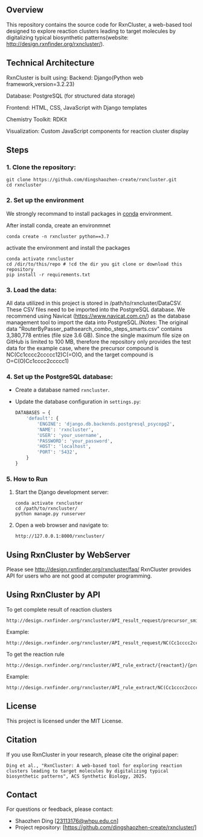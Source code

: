 ## Overview

This repository contains the source code for RxnCluster, a web-based tool designed to explore reaction clusters leading to target molecules by digitalizing typical biosynthetic patterns(website: http://design.rxnfinder.org/rxncluster/).


## Technical Architecture
RxnCluster is built using:
Backend: Django(Python web framework,version=3.2.23)

Database: PostgreSQL (for structured data storage)

Frontend: HTML, CSS, JavaScript with Django templates

Chemistry Toolkit: RDKit

Visualization: Custom JavaScript components for reaction cluster display

## Steps
### 1. Clone the repository:
   ```
   git clone https://github.com/dingshaozhen-create/rxncluster.git
   cd rxncluster
   ```

### 2. Set up the environment
We strongly recommand to install packages in [conda](https://docs.conda.io/projects/miniconda/en/latest/miniconda-install.html) environment.

After install conda, create an environmnet
```
conda create -n rxncluster python==3.7
```
activate the environment and install the packages

```
conda activate rxncluster
cd /dir/to/this/repo # !cd the dir you git clone or download this repository
pip install -r requirements.txt
```

### 3. Load the data:

All data utilized in this project is stored in /path/to/rxncluster/DataCSV. These CSV files need to be imported into the PostgreSQL database. We recommend using Navicat (https://www.navicat.com.cn/) as the database management tool to import the data into PostgreSQL.(Notes: The original data "RouterByPasser_pathsearch_combo_steps_smarts.csv" contains 3,380,778 entries (file size 3.6 GB). Since the single maximum file size on GitHub is limited to 100 MB, therefore the repository only provides the test data for the example case, where the precursor compound is NC(Cc1cccc2ccccc12)C(=O)O, and the target compound is O=C(O)Cc1cccc2ccccc1)

### 4. Set up the PostgreSQL database:
   - Create a database named `rxncluster`.
   - Update the database configuration in `settings.py`:
     
     ```python
     DATABASES = {
         'default': {
             'ENGINE': 'django.db.backends.postgresql_psycopg2',
             'NAME': 'rxncluster',
             'USER': 'your_username',
             'PASSWORD': 'your_password',
             'HOST': 'localhost',
             'PORT': '5432',
         }
     }
     ```


### 5. How to Run

1. Start the Django development server:
   ```
   conda activate rxncluster
   cd /path/to/rxncluster/
   python manage.py runserver
   
   ```
2. Open a web browser and navigate to:
   ```
   http://127.0.0.1:8000/rxncluster/
   ```

## Using RxnCluster by WebServer
Please see http://design.rxnfinder.org/rxncluster/faq/
RxnCluster provides API for users who are not good at computer programming.

## Using RxnCluster by API

  To get complete result of reaction clusters
   ```
   http://design.rxnfinder.org/rxncluster/API_result_request/precursor_smiles/target_smiles
   ```
   
   Example: 
   ```
   http://design.rxnfinder.org/rxncluster/API_result_request/NC(Cc1cccc2ccccc12)C(=O)O/O=C(O)Cc1cccc2ccccc12
   ```

   To get the reaction rule 
   
   ```
   http://design.rxnfinder.org/rxncluster/API_rule_extract/{reactant}/{product}
   ```
  Example:
  ```
  http://design.rxnfinder.org/rxncluster/API_rule_extract/NC(Cc1cccc2ccccc12)C(=O)O/O=C(O)Cc1cccc2ccccc12
   ```

## License
This project is licensed under the MIT License.

## Citation
If you use RxnCluster in your research, please cite the original paper:

```
Ding et al., "RxnCluster: A web-based tool for exploring reaction clusters leading to target molecules by digitalizing typical biosynthetic patterns", ACS Synthetic Biology, 2025.
```

## Contact
For questions or feedback, please contact:
- Shaozhen Ding [23113176@whpu.edu.cn]
- Project repository: [https://github.com/dingshaozhen-create/rxncluster/]